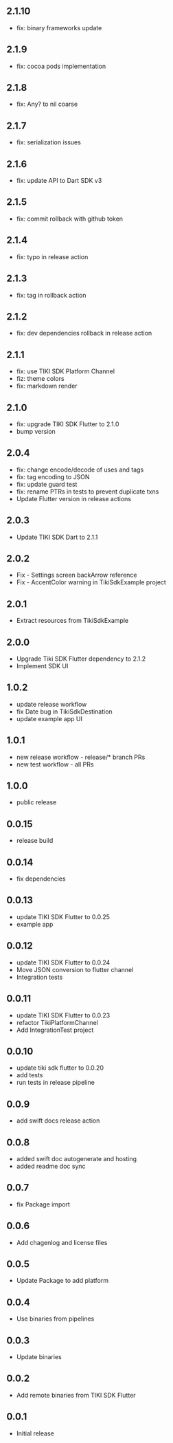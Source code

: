 ## 2.1.10

* fix: binary frameworks update

## 2.1.9

* fix: cocoa pods implementation

## 2.1.8

* fix: Any? to nil coarse

## 2.1.7

* fix: serialization issues

## 2.1.6

* fix: update API to Dart SDK v3

## 2.1.5

* fix: commit rollback with github token

## 2.1.4

* fix: typo in release action

## 2.1.3

* fix: tag in rollback action

## 2.1.2

* fix: dev dependencies rollback in release action
## 2.1.1

* fix: use TIKI SDK Platform Channel
* fiz: theme colors
* fix: markdown render

## 2.1.0

* fix: upgrade TIKI SDK Flutter to 2.1.0
* bump version

## 2.0.4

* fix: change encode/decode of uses and tags
* fix: tag encoding to JSON
* fix: update guard test
* fix: rename PTRs in tests to prevent duplicate txns
* Update Flutter version in release actions

## 2.0.3

* Update TIKI SDK Dart to 2.1.1

## 2.0.2

* Fix - Settings screen backArrow reference
* Fix - AccentColor warning in TikiSdkExample project

## 2.0.1

* Extract resources from TikiSdkExample

## 2.0.0

* Upgrade Tiki SDK Flutter dependency to 2.1.2
* Implement SDK UI

## 1.0.2

* update release workflow
* fix Date bug in TikiSdkDestination
* update example app UI

## 1.0.1

* new release workflow - release/* branch PRs
* new test workflow - all PRs
## 1.0.0

* public release

## 0.0.15

* release build

## 0.0.14

* fix dependencies

## 0.0.13

* update TIKI SDK Flutter to 0.0.25
* example app

## 0.0.12

* update TIKI SDK Flutter to 0.0.24
* Move JSON conversion to flutter channel 
* Integration tests

## 0.0.11

* update TIKI SDK Flutter to 0.0.23
* refactor TikiPlatformChannel
* Add IntegrationTest project

## 0.0.10

* update tiki sdk flutter to 0.0.20
* add tests 
* run tests in release pipeline

## 0.0.9

* add swift docs release action

## 0.0.8

* added swift doc autogenerate and hosting
* added readme doc sync

## 0.0.7

* fix Package import

## 0.0.6

* Add chagenlog and license files

## 0.0.5

* Update Package to add platform

## 0.0.4

* Use binaries from pipelines

## 0.0.3

* Update binaries

## 0.0.2

* Add remote binaries from TIKI SDK Flutter

## 0.0.1

* Initial release
